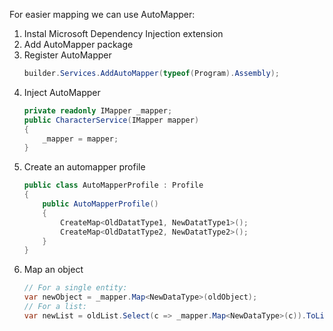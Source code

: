For easier mapping we can use AutoMapper:
1. Instal Microsoft Dependency Injection extension
2. Add AutoMapper package
3. Register AutoMapper
	``` C#
	builder.Services.AddAutoMapper(typeof(Program).Assembly);
	```
4. Inject AutoMapper
	``` C#
	private readonly IMapper _mapper;
	public CharacterService(IMapper mapper)
	{
	    _mapper = mapper;
	}
	```
5. Create an automapper profile
	``` C#
	public class AutoMapperProfile : Profile
	{
	    public AutoMapperProfile()
	    {
	        CreateMap<OldDatatType1, NewDatatType1>();
	        CreateMap<OldDatatType2, NewDatatType2>();
	    }
	}
	```
1. Map an object
	``` C#
	// For a single entity:
	var newObject = _mapper.Map<NewDataType>(oldObject);
	// For a list:
	var newList = oldList.Select(c => _mapper.Map<NewDataType>(c)).ToList();
	```
